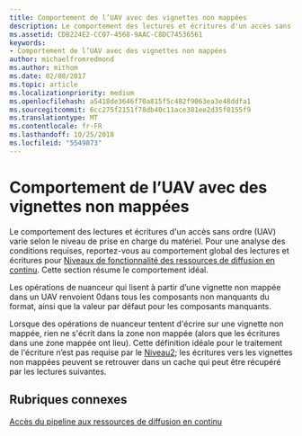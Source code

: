 ```yaml
---
title: Comportement de l’UAV avec des vignettes non mappées
description: Le comportement des lectures et écritures d'un accès sans ordre (UAV) varie selon le niveau de prise en charge du matériel.
ms.assetid: CDB224E2-CC07-4568-9AAC-C8DC74536561
keywords:
- Comportement de l’UAV avec des vignettes non mappées
author: michaelfromredmond
ms.author: mithom
ms.date: 02/08/2017
ms.topic: article
ms.localizationpriority: medium
ms.openlocfilehash: a5418de3646f70a815f5c482f9063ea3e48ddfa1
ms.sourcegitcommit: 6cc275f2151f78db40c11ace381ee2d35f0155f9
ms.translationtype: MT
ms.contentlocale: fr-FR
ms.lasthandoff: 10/25/2018
ms.locfileid: "5549873"
---
```

# <a name="span-iddirect3dconceptsuavbehaviorwithnon-mappedtilesspanuav-behavior-with-non-mapped-tiles"></a><span id="direct3dconcepts.uav_behavior_with_non-mapped_tiles"></span>Comportement de l’UAV avec des vignettes non mappées


Le comportement des lectures et écritures d'un accès sans ordre (UAV) varie selon le niveau de prise en charge du matériel. Pour une analyse des conditions requises, reportez-vous au comportement global des lectures et écritures pour [Niveaux de fonctionnalité des ressources de diffusion en continu](streaming-resources-features-tiers.md). Cette section résume le comportement idéal.

Les opérations de nuanceur qui lisent à partir d’une vignette non mappée dans un UAV renvoient 0dans tous les composants non manquants du format, ainsi que la valeur par défaut pour les composants manquants.

Lorsque des opérations de nuanceur tentent d'écrire sur une vignette non mappée, rien ne s'écrit dans la zone non mappée (alors que les écritures dans une zone mappée ont lieu). Cette définition idéale pour le traitement de l'écriture n’est pas requise par le [Niveau2](tier-2.md); les écritures vers les vignettes non mappées peuvent se retrouver dans un cache qui peut être récupéré par les lectures suivantes.

## <a name="span-idrelated-topicsspanrelated-topics"></a><span id="related-topics"></span>Rubriques connexes


[Accès du pipeline aux ressources de diffusion en continu](pipeline-access-to-streaming-resources.md)

 

 




